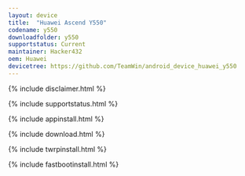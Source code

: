 ```yaml
---
layout: device
title:  "Huawei Ascend Y550"
codename: y550
downloadfolder: y550
supportstatus: Current
maintainer: Hacker432
oem: Huawei
devicetree: https://github.com/TeamWin/android_device_huawei_y550
---
```


{% include disclaimer.html %}

{% include supportstatus.html %}

{% include appinstall.html %}

{% include download.html %}

{% include twrpinstall.html %}

{% include fastbootinstall.html %}
